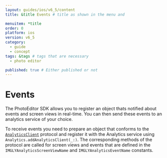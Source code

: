 ```yaml
---
layout: guides/ios/v6_5/content
title: &title Events # title as shown in the menu and 

menuitem: *title
order: 0
platform: ios
version: v6_5
category: 
  - guide
  - concept
tags: &tags # tags that are necessary
  - photo editor 

published: true # Either published or not 
---
```

# Events

The PhotoEditor SDK allows you to register an object thats notified about events and screen views in real-time. You can then send these events to an analytics service of your choice.

To receive events you need to prepare an object that conforms to the [`AnalyticsClient`](https://static.photoeditorsdk.com/docs/ios/Protocols/AnalyticsClient.html) protocol and register it with the Analytics service using `Analytics.addAnalyticsClient(_:)`. The corresponding methods of the protocol are called for screen views and events that are defined in the `IMGLYAnalyticsScreenViewName` and `IMGLYAnalyticsEventName` constants.
